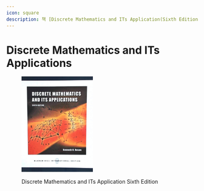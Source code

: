 ```yaml
---
icon: square
description: 책 [Discrete Mathematics and ITs Application(Sixth Edition)]을 읽고 정리한 내용이다.
---
```


# Discrete Mathematics and ITs Applications

<figure><img src="../../../.gitbook/assets/image (1) (1) (1).png" alt="" width="188"><figcaption><p>Discrete Mathematics and ITs Application Sixth Edition</p></figcaption></figure>

